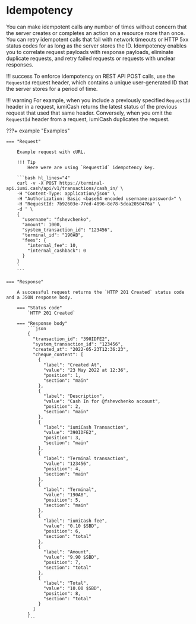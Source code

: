 # Idempotency

You can make idempotent calls any number of times without concern that the server creates
 or completes an action on a resource more than once. You can retry idempotent calls that 
 fail with network timeouts or HTTP 5xx status codes for as long as the server stores the ID. 
 Idempotency enables you to correlate request payloads with response payloads, eliminate duplicate 
 requests, and retry failed requests or requests with unclear responses.

!!! success
    To enforce idempotency on REST API POST calls, use the `RequestId` request header, 
    which contains a unique user-generated ID that the server stores for a period of time.


!!! warning 
    For example, when you include a previously specified `RequestId` header in a request, 
    iumiCash returns the latest status of the previous request that used that same header. 
    Conversely, when you omit the `RequestId` header from a request, iumiCash duplicates the request.


???+ example "Examples"

    === "Request"

        Example request with cURL.
        
        !!! Tip
            Here were are using `RequestId` idempotency key.

        ```bash hl_lines="4"
        curl -v -X POST https://terminal-api.iumi.cash/api/v1/transactions/cash_in/ \
        -H "Content-Type: application/json" \
        -H "Authorization: Basic <base64 encoded username:password>" \
        -H "RequestId: 7b92603e-77ed-4896-8e78-5dea2050476a" \
        -d ' \
        {
          "username": "fshevchenko",
          "amount": 1000,
          "system_transaction_id": "123456",
          "terminal_id": "190AB",
          "fees": {
            "internal_fee": 10,
            "internal_cashback": 0
          }
        }
        '
        ```

    === "Response"

        A successful request returns the `HTTP 201 Created` status code and a JSON response body.

        === "Status code"
            `HTTP 201 Created`

        === "Response body"
            ```json
            {
              "transaction_id": "390IDFE2",
              "system_transaction_id": "123456",
              "created_at": "2022-05-23T12:36:23",
              "cheque_content": [
                {
                  "label": "Created At",
                  "value": "23 May 2022 at 12:36",
                  "position": 1,
                  "section": "main"
                },
                {
                  "label": "Description",
                  "value": "Cash In for @fshevchenko account",
                  "position": 2,
                  "section": "main"
                },
                {
                  "label": "iumiCash Transaction",
                  "value": "390IDFE2",
                  "position": 3,
                  "section": "main"
                },
                {
                  "label": "Terminal transaction",
                  "value": "123456",
                  "position": 4,
                  "section": "main"
                },
                {
                  "label": "Terminal",
                  "value": "190AB",
                  "position": 5,
                  "section": "main"
                },
                {
                  "label": "iumiCash fee",
                  "value": "0.10 $SBD",
                  "position": 6,
                  "section": "total"
                },
                {
                  "label": "Amount",
                  "value": "9.90 $SBD",
                  "position": 7,
                  "section": "total"
                },
                {
                  "label": "Total",
                  "value": "10.00 $SBD",
                  "position": 8,
                  "section": "total"
                }
              ]
            }
            ```

